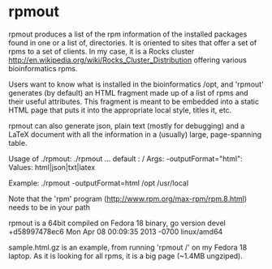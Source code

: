 rpmout
======

rpmout produces a list of the rpm information of the installed packages found in one or a list of, directories. It is oriented to sites that offer a set of rpms to a set of clients.
In my case, it is a Rocks cluster http://en.wikipedia.org/wiki/Rocks_Cluster_Distribution offering various bioinformatics rpms.

Users want to know what is installed in the bioinformatics /opt, and 'rpmout' generates (by default) an HTML fragment made up of a list of rpms and their useful attributes.
This fragment is meant to be embedded into a static HTML page that puts it into the appropriate local style, titles it, etc.

rpmout can also generate json, plain text (mostly for debugging) and a LaTeX document with all the information in a (usually) large, page-spanning table.

Usage of ./rpmout:
	 ./rpmout <args> <rootDir0>...<rootDirN>
	 default <rootDir>: /
Args:
  -outputFormat="html": Values: html|json|txt|latex

Example:  ./rpmout -outputFormat=html /opt /usr/local

Note that the 'rpm' program (http://www.rpm.org/max-rpm/rpm.8.html) needs to be in your path

rpmout is a 64bit compiled on Fedora 18 binary, go version devel +d58997478ec6 Mon Apr 08 00:09:35 2013 -0700 linux/amd64

sample.html.gz is an example, from running 'rpmout /' on my Fedora 18 laptop. As it is looking for all rpms, it is a big page (~1.4MB ungziped).